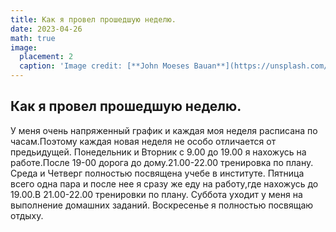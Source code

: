 ```yaml
---
title: Как я провел прошедшую неделю.
date: 2023-04-26
math: true
image:
  placement: 2
  caption: 'Image credit: [**John Moeses Bauan**](https://unsplash.com/photos/OGZtQF8iC0g)'
---
```


## Как я провел прошедшую неделю.

У меня очень напряженный график и каждая моя неделя расписана по часам.Поэтому каждая новая неделя не особо отличается от предьидущей.
Понедельник и Вторник с 9.00 до 19.00 я нахожусь на работе.После 19-00 дорога до дому.21.00-22.00 тренировка по плану.
Среда и Четверг полностью посвящена учебе в институте.
Пятница всего одна пара и после нее я сразу же еду на работу,где нахожусь до 19.00.В 21.00-22.00 тренировки по плану.
Суббота уходит у меня на выполнение домашних заданий.
Воскресенье я полностью посвящаю отдыху.
